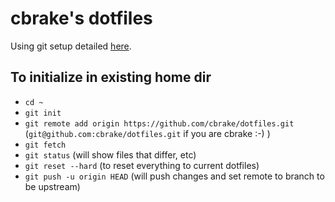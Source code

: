 # cbrake's dotfiles

Using git setup detailed [here](https://drewdevault.com/2019/12/30/dotfiles.html).

## To initialize in existing home dir

- `cd ~`
- `git init`
- `git remote add origin https://github.com/cbrake/dotfiles.git` (`git@github.com:cbrake/dotfiles.git` if you are cbrake :-) )
- `git fetch`
- `git status` (will show files that differ, etc)
- `git reset --hard` (to reset everything to current dotfiles)
- `git push -u origin HEAD` (will push changes and set remote to branch to be upstream)
